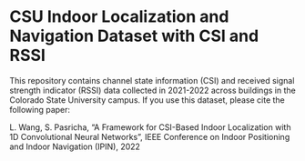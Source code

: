 # CSU Indoor Localization and Navigation Dataset with CSI and RSSI 

This repository contains channel state information (CSI) and received signal strength indicator (RSSI) data collected in 2021-2022 across buildings in the Colorado State University campus. If you use this dataset, please cite the following paper:

L. Wang, S. Pasricha, “A Framework for CSI-Based Indoor Localization with 1D Convolutional Neural Networks”, IEEE Conference on Indoor Positioning and Indoor Navigation (IPIN), 2022
